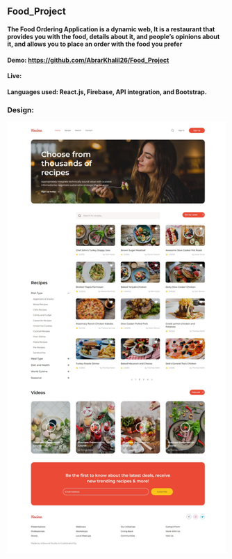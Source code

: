 ## Food_Project
#### The Food Ordering Application is a dynamic web, It is a restaurant that provides you with the food, details about it, and people’s opinions about it, and allows you to place an order with the food you prefer
#### Demo: https://github.com/AbrarKhalil26/Food_Project
#### Live: 
#### Languages used: React.js, Firebase, API integration, and Bootstrap.
### Design:
![](https://github.com/AbrarKhalil26/Food_Project/blob/main/design/home.jpeg)
